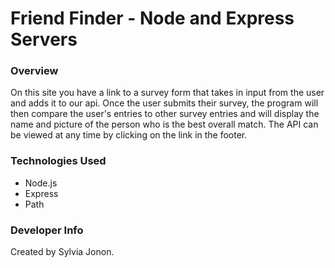 # Friend Finder - Node and Express Servers

### Overview

On this site you have a link to a survey form that takes in input from the user and adds it to our api.  Once the user submits their survey, the program will then compare the user's entries to other survey entries and will display the name and picture of the person who is the best overall match.
The API can be viewed at any time by clicking on the link in the footer.

### Technologies Used
* Node.js
* Express
* Path

### Developer Info
Created by Sylvia Jonon.
